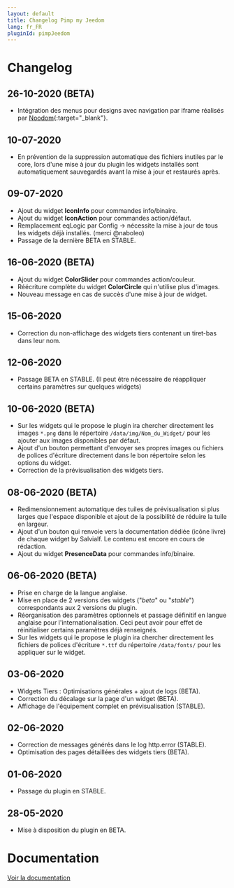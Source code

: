 ```yaml
---
layout: default
title: Changelog Pimp my Jeedom
lang: fr_FR
pluginId: pimpJeedom
---
```


# Changelog

## 26-10-2020 (BETA)

- Intégration des menus pour designs avec navigation par iframe réalisés par [Noodom](https://github.com/noodom/jeedom_menus){:target="\_blank"}.

## 10-07-2020

- En prévention de la suppression automatique des fichiers inutiles par le core, lors d'une mise à jour du plugin les widgets installés sont automatiquement sauvegardés avant la mise à jour et restaurés après.

## 09-07-2020

- Ajout du widget **IconInfo** pour commandes info/binaire.
- Ajout du widget **IconAction** pour commandes action/défaut.
- Remplacement eqLogic par Config -> nécessite la mise à jour de tous les widgets déjà installés. (merci @naboleo)
- Passage de la dernière BETA en STABLE.

## 16-06-2020 (BETA)

- Ajout du widget **ColorSlider** pour commandes action/couleur.
- Réécriture complète du widget **ColorCircle** qui n'utilise plus d'images.
- Nouveau message en cas de succès d'une mise à jour de widget.

## 15-06-2020

- Correction du non-affichage des widgets tiers contenant un tiret-bas dans leur nom.

## 12-06-2020

- Passage BETA en STABLE. (Il peut être nécessaire de réappliquer certains paramètres sur quelques widgets)

## 10-06-2020 (BETA)

- Sur les widgets qui le propose le plugin ira chercher directement les images `*.png` dans le répertoire `/data/img/Nom_du_Widget/` pour les ajouter aux images disponibles par défaut.
- Ajout d'un bouton permettant d'envoyer ses propres images ou fichiers de polices d'écriture directement dans le bon répertoire selon les options du widget.
- Correction de la prévisualisation des widgets tiers.

## 08-06-2020 (BETA)

- Redimensionnement automatique des tuiles de prévisualisation si plus larges que l'espace disponible et ajout de la possibilité de réduire la tuile en largeur.
- Ajout d'un bouton qui renvoie vers la documentation dédiée (icône livre) de chaque widget by Salvialf. Le contenu est encore en cours de rédaction.
- Ajout du widget **PresenceData** pour commandes info/binaire.

## 06-06-2020 (BETA)

- Prise en charge de la langue anglaise.
- Mise en place de 2 versions des widgets ("*beta*" ou "*stable*") correspondants aux 2 versions du plugin.
- Réorganisation des paramètres optionnels et passage définitif en langue anglaise pour l'internationalisation. Ceci peut avoir pour effet de réinitialiser certains paramètres déjà renseignés.
- Sur les widgets qui le propose le plugin ira chercher directement les fichiers de polices d'écriture `*.ttf` du répertoire `/data/fonts/` pour les appliquer sur le widget.

## 03-06-2020

- Widgets Tiers : Optimisations générales + ajout de logs (BETA).
- Correction du décalage sur la page d'un widget (BETA).
- Affichage de l'équipement complet en prévisualisation (STABLE).

## 02-06-2020

- Correction de messages générés dans le log http.error (STABLE).
- Optimisation des pages détaillées des widgets tiers (BETA).

## 01-06-2020

- Passage du plugin en STABLE.

## 28-05-2020

- Mise à disposition du plugin en BETA.

# Documentation

[Voir la documentation]({{site.baseurl}}/{{page.pluginId}}/{{page.lang}})
